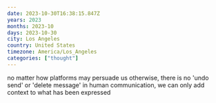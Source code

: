 ```yaml
---
date: 2023-10-30T16:38:15.847Z
years: 2023
months: 2023-10
days: 2023-10-30
city: Los Angeles
country: United States
timezone: America/Los_Angeles
categories: ["thought"]
---
```

no matter how platforms may persuade us otherwise, there is no 'undo send' or 'delete message' in human communication, we can only add context to what has been expressed
